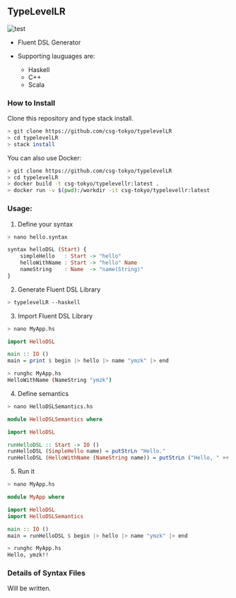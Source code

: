 
## TypeLevelLR

![test](https://github.com/csg-tokyo/typelevelLR/workflows/test/badge.svg)

- Fluent DSL Generator

- Supporting lauguages are:
    - Haskell
    - C++
    - Scala

### How to Install

Clone this repository and type stack install.

```sh
> git clone https://github.com/csg-tokyo/typelevelLR
> cd typelevelLR
> stack install
```

You can also use Docker:

```sh
> git clone https://github.com/csg-tokyo/typelevelLR
> cd typelevelLR
> docker build -t csg-tokyo/typelevellr:latest .
> docker run -v $(pwd):/workdir -it csg-tokyo/typelevellr:latest
```

### Usage:

1. Define your syntax

```sh
> nano hello.syntax
```
```hs
syntax helloDSL (Start) {
    simpleHello   : Start -> "hello"
    helloWithName : Start -> "hello" Name
    nameString    : Name  -> "name(String)"
}
```

2. Generate Fluent DSL Library

```sh
> typelevelLR --haskell
```

3. Import Fluent DSL Library

```sh
> nano MyApp.hs
```
```hs
import HelloDSL

main :: IO ()
main = print $ begin |> hello |> name "ymzk" |> end
```
```sh
> runghc MyApp.hs
HelloWithName (NameString "ymzk")
```

4. Define semantics

```sh
> nano HelloDSLSemantics.hs
```
```hs
module HelloDSLSemantics where

import HelloDSL

runHelloDSL :: Start -> IO ()
runHelloDSL (SimpleHello name) = putStrLn "Hello."
runHelloDSL (HelloWithName (NameString name)) = putStrLn ("Hello, " ++ name ++ "!!")
```

5. Run it

```sh
> nano MyApp.hs
```
```hs
module MyApp where

import HelloDSL
import HelloDSLSemantics

main :: IO ()
main = runHelloDSL $ begin |> hello |> name "ymzk" |> end
```
```sh
> runghc MyApp.hs
Hello, ymzk!!
```

### Details of Syntax Files

Will be written.
